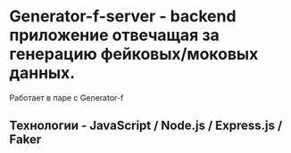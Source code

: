 # Generator-f-server - backend приложение отвечащая за генерацию фейковых/моковых данных.

Работает в паре с Generator-f

## Технологии - JavaScript / Node.js / Express.js / Faker
